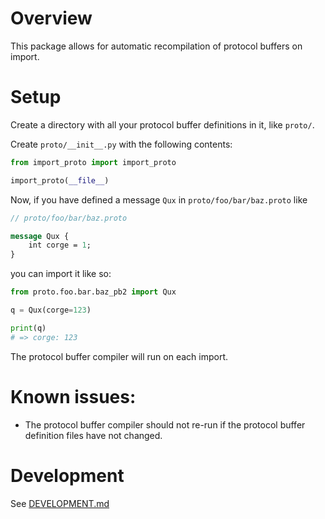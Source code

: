 # Overview

This package allows for automatic recompilation of protocol buffers on import.

# Setup

Create a directory with all your protocol buffer definitions in it, like `proto/`.

Create `proto/__init__.py` with the following contents:

```python
from import_proto import import_proto

import_proto(__file__)
```

Now, if you have defined a message `Qux` in `proto/foo/bar/baz.proto` like

```protobuf
// proto/foo/bar/baz.proto

message Qux {
    int corge = 1;
}

```

you can import it like so:

```python
from proto.foo.bar.baz_pb2 import Qux

q = Qux(corge=123)

print(q)
# => corge: 123
```

The protocol buffer compiler will run on each import.

# Known issues:
  * The protocol buffer compiler should not re-run if the protocol buffer definition files have not changed.

# Development

See [DEVELOPMENT.md](./DEVELOPMENT.md)